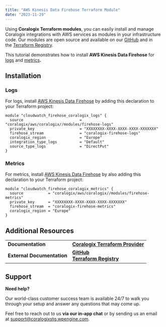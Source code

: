 ```yaml
---
title: "AWS Kinesis Data Firehose Terraform Module"
date: "2023-11-29"
---
```


Using **Coralogix Terraform modules**, you can easily install and manage Coralogix integrations with AWS services as modules in your infrastructure code. Our modules are open source and available on our [GitHub](https://github.com/coralogix/terraform-coralogix-aws/) and in the [Terraform Registry](https://registry.terraform.io/modules/coralogix/aws/coralogix/latest).

This tutorial demonstrates how to install **AWS Kinesis Data Firehose** for [logs](https://coralogixstg.wpengine.com/docs/aws-firehose/) and [metrics](https://coralogixstg.wpengine.com/docs/amazon-kinesis-data-firehose-metrics/)**.**

## Installation

### Logs

For logs, install [AWS Kinesis Data Firehose](https://coralogixstg.wpengine.com/docs/aws-firehose/) by adding this declaration to your Terraform project:

```
module "cloudwatch_firehose_coralogix_logs" {
  source                         = "coralogix/aws/coralogix//modules/firehose-logs"
  private_key                    = "XXXXXXXX-XXXX-XXXX-XXXX-XXXXXXX"
  firehose_stream                = "coralogix-firehose-logs"
  coralogix_region               = "Europe"
  integration_type_logs          = "Default"
  source_type_logs               = "DirectPut"
}

```

### Metrics

For metrics, install [AWS Kinesis Data Firehose](https://coralogixstg.wpengine.com/docs/amazon-kinesis-data-firehose-metrics/) by also adding this declaration to your Terraform project:

```
module "cloudwatch_firehose_coralogix_metrics" {
  source           = "coralogix/aws/coralogix//modules/firehose-metrics"
  private_key      = "XXXXXXXX-XXXX-XXXX-XXXX-XXXXXXX"
  firehose_stream  = "coralogix-firehose-metrics"
  coralogix_region = "Europe"
}

```

## Additional Resources

<table><tbody><tr><td><strong>Documentation</strong></td><td><a href="https://coralogixstg.wpengine.com/docs/coralogix-terraform-provider/" target="_blank" rel="noreferrer noopener"><strong>Coralogix Terraform Provider</strong></a></td></tr><tr><td><strong>External Documentation</strong></td><td><strong><a href="https://github.com/coralogix/terraform-coralogix-aws/">GitHub</a><br><a href="https://registry.terraform.io/modules/coralogix/aws/coralogix/latest">Terraform Registry</a></strong></td></tr></tbody></table>

## S**upport**

**Need help?**

Our world-class customer success team is available 24/7 to walk you through your setup and answer any questions that may come up.

Feel free to reach out to us **via our in-app chat** or by sending us an email at [support@coralogixstg.wpengine.com](mailto:support@coralogixstg.wpengine.com).
